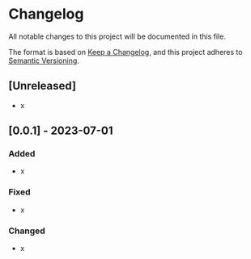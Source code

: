 # Changelog

All notable changes to this project will be documented in this file.

The format is based on [Keep a Changelog](https://keepachangelog.com/en/1.0.0/), and this project adheres
to [Semantic Versioning](https://semver.org/spec/v2.0.0.html).

## [Unreleased]

-   x

## [0.0.1] - 2023-07-01

### Added

-   x

### Fixed

-   x

### Changed

-   x
